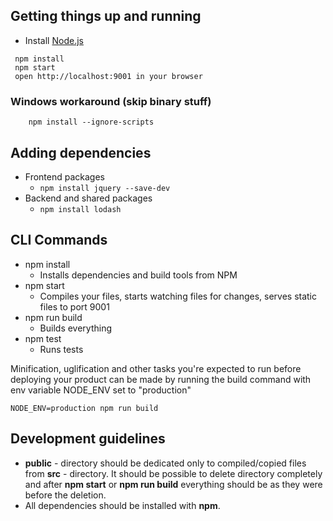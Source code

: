 ## Getting things up and running
- Install [Node.js](http://nodejs.org)

```
 npm install
 npm start
 open http://localhost:9001 in your browser
````

### Windows workaround (skip binary stuff)

```
    npm install --ignore-scripts
````

## Adding dependencies

* Frontend packages
  * `npm install jquery --save-dev`
* Backend and shared packages
  * `npm install lodash`

## CLI Commands
* npm install
    * Installs dependencies and build tools from NPM
* npm start
    * Compiles your files, starts watching files for changes, serves static files to port 9001
* npm run build
    * Builds everything
* npm test
    * Runs tests

Minification, uglification and other tasks you're expected to run before deploying your product can be made by running the build command with env variable NODE_ENV set to "production"

    NODE_ENV=production npm run build

## Development guidelines
* **public** - directory should be dedicated only to compiled/copied files from **src** - directory.
  It should be possible to delete directory completely and after **npm start** or **npm run build** everything should be as they were before the deletion.
* All dependencies should be installed with **npm**.
